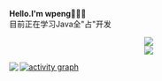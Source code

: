 **Hello.I'm wpeng👋👋👋**
<br>
目前正在学习Java全"占"开发
<div align="center">
  <img src="https://github-readme-stats.vercel.app/api/top-langs/?username=wpeng2005&layout=compact&langs_count=6&text_color=000&icon_color=fff&theme=graywhite" />
</div>
<div align="center">
  <img src="https://github-readme-stats.vercel.app/api?username=wpeng2005&show_icons=true&theme=transparent" /> 
</div>

<p>
  <img align="left" src="https://github-profile-trophy.vercel.app/?username=wpeng2005&theme=onedark&column=-1&margin-w=15" />
</p>

[![activity graph](https://github-readme-activity-graph.vercel.app/graph?username=wpeng2005&theme=merko&custom_title=wpeng%20活动图&hide_border=true&point=FFFFFF&days=50)](https://github.com/wpeng2005)



<!--
**wpeng2005/wpeng2005** is a ✨ _special_ ✨ repository because its `README.md` (this file) appears on your GitHub profile.

Here are some ideas to get you started:

- 🔭 I’m currently working on ...
- 🌱 I’m currently learning ...
- 👯 I’m looking to collaborate on ...
- 🤔 I’m looking for help with ...
- 💬 Ask me about ...
- 📫 How to reach me: ...
- 😄 Pronouns: ...
- ⚡ Fun fact: ...
-->
